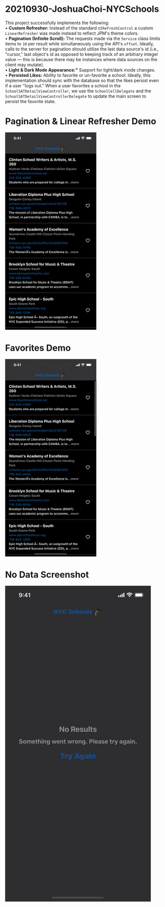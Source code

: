 # 20210930-JoshuaChoi-NYCSchools

This project successfully implements the following:  
• **Custom Refresher:** Instead of the standard ```UIRefreshControl``` a custom ```LinearRefresher``` was made instead to reflect JPM's theme colors.  
• **Pagination (Infinite Scroll):** The requests made via the ```Service``` class limits items to ```10``` per result while simultaneously using the API's ```offset```. Ideally, calls to the server for pagination should utilize the last data source's id (i.e., "cursor," last object's id as opposed to keeping track of an arbitrary integer value — this is because there may be instances where data sources on the client may mutate).  
• **Light & Dark Mode Appearance:"** Support for light/dark mode changes.  
• **Persisted Likes:** Ability to favorite or un-favorite a school. Ideally, this implementation should sync with the database so that the likes persist even if a user "logs out." When a user favorites a school in the ```SchoolSATDetailViewController```, we use the ```SchoolCellDelegate``` and the ```SchoolSATDetailViewControllerDelegate``` to update the main screen to persist the favorite state.

# Pagination & Linear Refresher Demo
![Demo-Pagination](Demo-Pagination.gif?raw=true)

# Favorites Demo
![Demo-Favorite](Demo-Favorite.gif?raw=true)

# No Data Screenshot
![Demo-No-Data](Demo-No-Data.png?raw=true)
